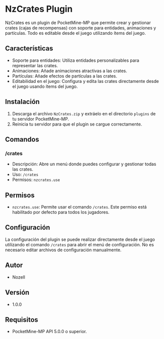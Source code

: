 # NzCrates Plugin

NzCrates es un plugin de PocketMine-MP que permite crear y gestionar crates (cajas de recompensas) con soporte para entidades, animaciones y partículas. Todo es editable desde el juego utilizando ítems del juego.

## Características

- Soporte para entidades: Utiliza entidades personalizables para representar las crates.
- Animaciones: Añade animaciones atractivas a las crates.
- Partículas: Añade efectos de partículas a las crates.
- Editabilidad en el juego: Configura y edita las crates directamente desde el juego usando ítems del juego.

## Instalación

1. Descarga el archivo `NzCrates.zip` y extráelo en el directorio `plugins` de tu servidor PocketMine-MP.
2. Reinicia tu servidor para que el plugin se cargue correctamente.

## Comandos

### /crates

- Descripción: Abre un menú donde puedes configurar y gestionar todas las crates.
- Uso: `/crates`
- Permisos: `nzcrates.use`

## Permisos

- `nzcrates.use`: Permite usar el comando `/crates`. Este permiso está habilitado por defecto para todos los jugadores.

## Configuración

La configuración del plugin se puede realizar directamente desde el juego utilizando el comando `/crates` para abrir el menú de configuración. No es necesario editar archivos de configuración manualmente.

## Autor

- Nozell

## Versión

- 1.0.0

## Requisitos

- PocketMine-MP API 5.0.0 o superior.
